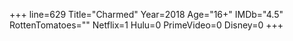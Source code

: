 +++
line=629
Title="Charmed"
Year=2018
Age="16+"
IMDb="4.5"
RottenTomatoes=""
Netflix=1
Hulu=0
PrimeVideo=0
Disney=0
+++

